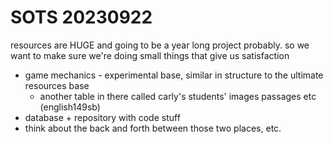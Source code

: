# SOTS 20230922
resources are HUGE and going to be a year long project probably. so we want to make sure we're doing small things that give us satisfaction
* game mechanics - experimental base, similar in structure to the ultimate resources base
    * another table in there called carly's students' images passages etc (english149sb)
* database + repository with code stuff
* think about the back and forth between those two places, etc.
